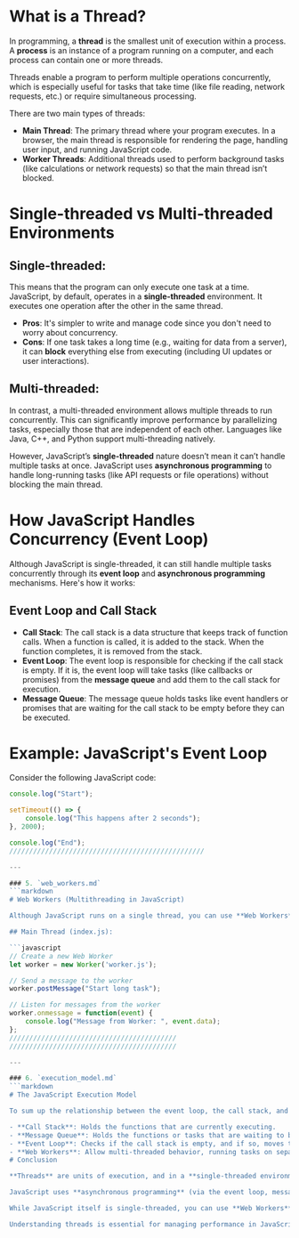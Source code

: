 # What is a Thread?

In programming, a **thread** is the smallest unit of execution within a process. A **process** is an instance of a program running on a computer, and each process can contain one or more threads.

Threads enable a program to perform multiple operations concurrently, which is especially useful for tasks that take time (like file reading, network requests, etc.) or require simultaneous processing.

There are two main types of threads:

- **Main Thread**: The primary thread where your program executes. In a browser, the main thread is responsible for rendering the page, handling user input, and running JavaScript code.
- **Worker Threads**: Additional threads used to perform background tasks (like calculations or network requests) so that the main thread isn’t blocked.
# Single-threaded vs Multi-threaded Environments

## Single-threaded:

This means that the program can only execute one task at a time. JavaScript, by default, operates in a **single-threaded** environment. It executes one operation after the other in the same thread.

- **Pros**: It's simpler to write and manage code since you don't need to worry about concurrency.
- **Cons**: If one task takes a long time (e.g., waiting for data from a server), it can **block** everything else from executing (including UI updates or user interactions).

## Multi-threaded:

In contrast, a multi-threaded environment allows multiple threads to run concurrently. This can significantly improve performance by parallelizing tasks, especially those that are independent of each other. Languages like Java, C++, and Python support multi-threading natively.

However, JavaScript’s **single-threaded** nature doesn’t mean it can’t handle multiple tasks at once. JavaScript uses **asynchronous programming** to handle long-running tasks (like API requests or file operations) without blocking the main thread.
# How JavaScript Handles Concurrency (Event Loop)

Although JavaScript is single-threaded, it can still handle multiple tasks concurrently through its **event loop** and **asynchronous programming** mechanisms. Here's how it works:

## Event Loop and Call Stack

- **Call Stack**: The call stack is a data structure that keeps track of function calls. When a function is called, it is added to the stack. When the function completes, it is removed from the stack.
- **Event Loop**: The event loop is responsible for checking if the call stack is empty. If it is, the event loop will take tasks (like callbacks or promises) from the **message queue** and add them to the call stack for execution.
- **Message Queue**: The message queue holds tasks like event handlers or promises that are waiting for the call stack to be empty before they can be executed.
# Example: JavaScript's Event Loop

Consider the following JavaScript code:

```javascript
console.log("Start");

setTimeout(() => {
    console.log("This happens after 2 seconds");
}, 2000);

console.log("End");
/////////////////////////////////////////////////

---

### 5. `web_workers.md`
```markdown
# Web Workers (Multithreading in JavaScript)

Although JavaScript runs on a single thread, you can use **Web Workers** to introduce **multithreading** into your applications. A **Web Worker** runs in the background on a separate thread, which allows you to offload long-running or resource-intensive tasks, so they don't block the main thread (and hence don't interfere with the UI).

## Main Thread (index.js):

```javascript
// Create a new Web Worker
let worker = new Worker('worker.js');

// Send a message to the worker
worker.postMessage("Start long task");

// Listen for messages from the worker
worker.onmessage = function(event) {
    console.log("Message from Worker: ", event.data);
};
//////////////////////////////////////////
//////////////////////////////////////////

---

### 6. `execution_model.md`
```markdown
# The JavaScript Execution Model

To sum up the relationship between the event loop, the call stack, and Web Workers:

- **Call Stack**: Holds the functions that are currently executing.
- **Message Queue**: Holds the functions or tasks that are waiting to be executed.
- **Event Loop**: Checks if the call stack is empty, and if so, moves tasks from the message queue to the call stack.
- **Web Workers**: Allow multi-threaded behavior, running tasks on separate threads.
# Conclusion

**Threads** are units of execution, and in a **single-threaded environment** like JavaScript, everything runs on one main thread.

JavaScript uses **asynchronous programming** (via the event loop, message queue, and callbacks) to handle concurrency without blocking the main thread.

While JavaScript itself is single-threaded, you can use **Web Workers** to perform tasks in parallel and improve performance.

Understanding threads is essential for managing performance in JavaScript, especially when dealing with things like network requests, complex calculations, or any tasks that might take a long time.
